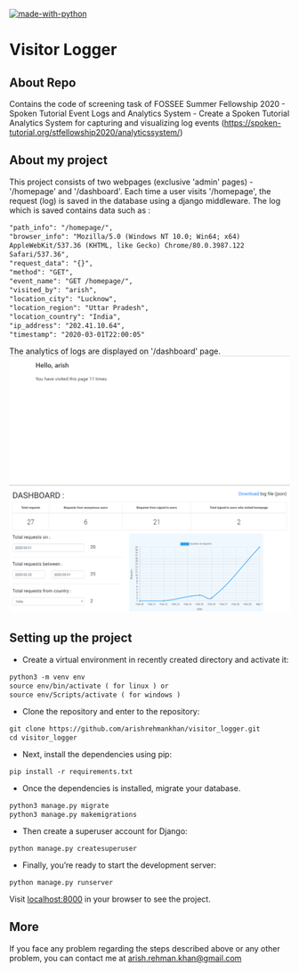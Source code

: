 [![made-with-python](https://img.shields.io/badge/Made%20with-Python-1f425f.svg)](https://www.python.org/)

# Visitor Logger

## About Repo
Contains the code of screening task of FOSSEE Summer Fellowship 2020 - Spoken Tutorial Event Logs and Analytics System - Create a Spoken Tutorial Analytics System for capturing and visualizing log events (https://spoken-tutorial.org/stfellowship2020/analyticssystem/)

## About my project
This project consists of two webpages (exclusive 'admin' pages) - '/homepage' and '/dashboard'.
Each time a user visits '/homepage', the request (log) is saved in the database using a django middleware.
The log which is saved contains data such as :
```
"path_info": "/homepage/",
"browser_info": "Mozilla/5.0 (Windows NT 10.0; Win64; x64) AppleWebKit/537.36 (KHTML, like Gecko) Chrome/80.0.3987.122 Safari/537.36",
"request_data": "{}",
"method": "GET",
"event_name": "GET /homepage/",
"visited_by": "arish",
"location_city": "Lucknow",
"location_region": "Uttar Pradesh",
"location_country": "India",
"ip_address": "202.41.10.64",
"timestamp": "2020-03-01T22:00:05"
```
The analytics of logs are displayed on '/dashboard' page.
![Homepage](/homepage.png)
![Dashboard](/dashboard.png)

## Setting up the project
* Create a virtual environment in recently created directory and activate it:
```
python3 -m venv env
source env/bin/activate ( for linux ) or
source env/Scripts/activate ( for windows )
```

* Clone the repository and enter to the repository:
```
git clone https://github.com/arishrehmankhan/visitor_logger.git
cd visitor_logger
```

* Next, install the dependencies using pip:
```
pip install -r requirements.txt 
```
* Once the dependencies is installed, migrate your database.
```
python3 manage.py migrate
python3 manage.py makemigrations
```

* Then create a superuser account for Django:
```
python manage.py createsuperuser
```

* Finally, you’re ready to start the development server:
```
python manage.py runserver
```
Visit [localhost:8000](http://127.0.0.1:8000/) in your browser to see the project.

## More
If you face any problem regarding the steps described above or any other problem, you can contact me at arish.rehman.khan@gmail.com

